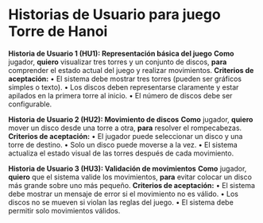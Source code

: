 # Historias de Usuario para juego Torre de Hanoi

**Historia de Usuario 1 (HU1): Representación básica del juego**
**Como** jugador,
**quiero** visualizar tres torres y un conjunto de discos,
**para** comprender el estado actual del juego y realizar movimientos.
**Criterios de aceptación:**
    •	El sistema debe mostrar tres torres (pueden ser gráficos simples o texto).
    •	Los discos deben representarse claramente y estar apilados en la primera torre al inicio.
    •	El número de discos debe ser configurable.

**Historia de Usuario 2 (HU2): Movimiento de discos**
**Como** jugador,
**quiero** mover un disco desde una torre a otra,
**para** resolver el rompecabezas.
**Criterios de aceptación:**
    •	El jugador puede seleccionar un disco y una torre de destino.
    •	Solo un disco puede moverse a la vez.
    •	El sistema actualiza el estado visual de las torres después de cada movimiento.

**Historia de Usuario 3 (HU3): Validación de movimientos**
**Como** jugador,
**quiero** que el sistema valide los movimientos,
**para** evitar colocar un disco más grande sobre uno más pequeño.
**Criterios de aceptación:**
    •	El sistema debe mostrar un mensaje de error si el movimiento no es válido.
    •	Los discos no se mueven si violan las reglas del juego.
    •	El sistema debe permitir solo movimientos válidos.

